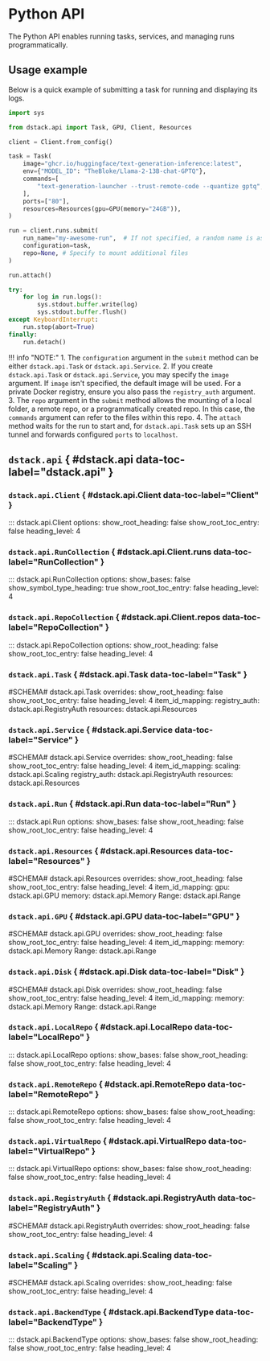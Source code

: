 # Python API

The Python API enables running tasks, services, and managing runs programmatically.

## Usage example

Below is a quick example of submitting a task for running and displaying its logs.

```python
import sys

from dstack.api import Task, GPU, Client, Resources

client = Client.from_config()

task = Task(
    image="ghcr.io/huggingface/text-generation-inference:latest",
    env={"MODEL_ID": "TheBloke/Llama-2-13B-chat-GPTQ"},
    commands=[
        "text-generation-launcher --trust-remote-code --quantize gptq",
    ],
    ports=["80"],
    resources=Resources(gpu=GPU(memory="24GB")),
)

run = client.runs.submit(
    run_name="my-awesome-run",  # If not specified, a random name is assigned 
    configuration=task,
    repo=None, # Specify to mount additional files
)

run.attach()

try:
    for log in run.logs():
        sys.stdout.buffer.write(log)
        sys.stdout.buffer.flush()
except KeyboardInterrupt:
    run.stop(abort=True)
finally:
    run.detach()
```

!!! info "NOTE:"
    1. The `configuration` argument in the `submit` method can be either `dstack.api.Task` or `dstack.api.Service`. 
    2. If you create `dstack.api.Task` or `dstack.api.Service`, you may specify the `image` argument. If `image` isn't
       specified, the default image will be used. For a private Docker registry, ensure you also pass the `registry_auth` argument.
    3. The `repo` argument in the `submit` method allows the mounting of a local folder, a remote repo, or a
       programmatically created repo. In this case, the `commands` argument can refer to the files within this repo.
    4. The `attach` method waits for the run to start and, for `dstack.api.Task` sets up an SSH tunnel and forwards
    configured `ports` to `localhost`.

## `dstack.api` { #dstack.api data-toc-label="dstack.api" }

### `dstack.api.Client` { #dstack.api.Client data-toc-label="Client" }

::: dstack.api.Client
    options:
      show_root_heading: false
      show_root_toc_entry: false
      heading_level: 4

### `dstack.api.RunCollection` { #dstack.api.Client.runs data-toc-label="RunCollection" }

::: dstack.api.RunCollection
    options:
      show_bases: false
      show_symbol_type_heading: true
      show_root_toc_entry: false
      heading_level: 4

### `dstack.api.RepoCollection` { #dstack.api.Client.repos data-toc-label="RepoCollection" }

::: dstack.api.RepoCollection
    options:
      show_root_heading: false
      show_root_toc_entry: false
      heading_level: 4

[//]: # (### `dstack.api.BackendCollection` { #dstack.api.Client.backends data-toc-label="BackendCollection" })

[//]: # (::: dstack.api.BackendCollection)
[//]: # (    options:)
[//]: # (      show_bases: false)
[//]: # (      show_root_heading: false)
[//]: # (      show_root_toc_entry: false)
[//]: # (      heading_level: 4)

### `dstack.api.Task` { #dstack.api.Task data-toc-label="Task" }

#SCHEMA# dstack.api.Task
    overrides:
      show_root_heading: false
      show_root_toc_entry: false
      heading_level: 4
      item_id_mapping:
        registry_auth: dstack.api.RegistryAuth
        resources: dstack.api.Resources

### `dstack.api.Service`  { #dstack.api.Service data-toc-label="Service" }

#SCHEMA# dstack.api.Service
    overrides:
      show_root_heading: false
      show_root_toc_entry: false
      heading_level: 4
      item_id_mapping:
        scaling: dstack.api.Scaling
        registry_auth: dstack.api.RegistryAuth
        resources: dstack.api.Resources

### `dstack.api.Run` { #dstack.api.Run data-toc-label="Run" }

::: dstack.api.Run
    options:
      show_bases: false
      show_root_heading: false
      show_root_toc_entry: false
      heading_level: 4

### `dstack.api.Resources` { #dstack.api.Resources data-toc-label="Resources" }

#SCHEMA# dstack.api.Resources
    overrides:
      show_root_heading: false
      show_root_toc_entry: false
      heading_level: 4
      item_id_mapping:
        gpu: dstack.api.GPU
        memory: dstack.api.Memory
        Range: dstack.api.Range

### `dstack.api.GPU` { #dstack.api.GPU data-toc-label="GPU" }

#SCHEMA# dstack.api.GPU
    overrides:
      show_root_heading: false
      show_root_toc_entry: false
      heading_level: 4
      item_id_mapping:
        memory: dstack.api.Memory
        Range: dstack.api.Range

### `dstack.api.Disk` { #dstack.api.Disk data-toc-label="Disk" }

#SCHEMA# dstack.api.Disk
    overrides:
      show_root_heading: false
      show_root_toc_entry: false
      heading_level: 4
      item_id_mapping:
        memory: dstack.api.Memory
        Range: dstack.api.Range

### `dstack.api.LocalRepo` { #dstack.api.LocalRepo data-toc-label="LocalRepo" }

::: dstack.api.LocalRepo
    options:
      show_bases: false
      show_root_heading: false
      show_root_toc_entry: false
      heading_level: 4

### `dstack.api.RemoteRepo` { #dstack.api.RemoteRepo data-toc-label="RemoteRepo" }

::: dstack.api.RemoteRepo
    options:
      show_bases: false
      show_root_heading: false
      show_root_toc_entry: false
      heading_level: 4

### `dstack.api.VirtualRepo` { #dstack.api.VirtualRepo data-toc-label="VirtualRepo" }

::: dstack.api.VirtualRepo
    options:
      show_bases: false
      show_root_heading: false
      show_root_toc_entry: false
      heading_level: 4

### `dstack.api.RegistryAuth` { #dstack.api.RegistryAuth data-toc-label="RegistryAuth" }

#SCHEMA# dstack.api.RegistryAuth
    overrides:
      show_root_heading: false
      show_root_toc_entry: false
      heading_level: 4

### `dstack.api.Scaling` { #dstack.api.Scaling data-toc-label="Scaling" }

#SCHEMA# dstack.api.Scaling
    overrides:
      show_root_heading: false
      show_root_toc_entry: false
      heading_level: 4

### `dstack.api.BackendType` { #dstack.api.BackendType data-toc-label="BackendType" }

::: dstack.api.BackendType
    options:
      show_bases: false
      show_root_heading: false
      show_root_toc_entry: false
      heading_level: 4

<style>
.doc-heading .highlight {
    /* TODO pick color */
    --md-code-hl-name-color: var(--md-typeset-color);
    --md-code-hl-constant-color: var(--md-typeset-color);
}

.doc-symbol:after {
    display: none
}

</style>
